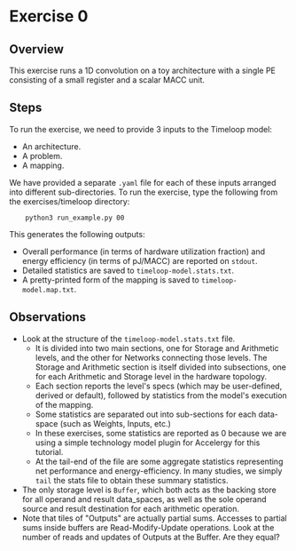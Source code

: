 Exercise 0
==========

## Overview

This exercise runs a 1D convolution on a toy architecture with a single PE consisting of a small register and a scalar MACC unit.

## Steps

To run the exercise, we need to provide 3 inputs to the Timeloop model:
- An architecture.
- A problem.
- A mapping.

We have provided a separate `.yaml` file for each of these inputs arranged into different sub-directories. To run the exercise, type the following from the exercises/timeloop directory:

```
    python3 run_example.py 00
```

This generates the following outputs:
- Overall performance (in terms of hardware utilization fraction) and energy efficiency (in terms of pJ/MACC) are reported on `stdout`.
- Detailed statistics are saved to `timeloop-model.stats.txt`.
- A pretty-printed form of the mapping is saved to `timeloop-model.map.txt`.

## Observations

- Look at the structure of the `timeloop-model.stats.txt` file.
  - It is divided into two main sections, one for Storage and Arithmetic levels, and the other for Networks connecting those levels. The Storage and Arithmetic section is itself divided into subsections, one for each Arithmetic and Storage level in the hardware topology.
  - Each section reports the level's specs (which may be user-defined, derived or default), followed by statistics from the model's execution of the mapping.
  - Some statistics are separated out into sub-sections for each data-space (such as Weights, Inputs, etc.)
  - In these exercises, some statistics are reported as 0 because we are using a simple technology model plugin for Accelergy for this tutorial.
  - At the tail-end of the file are some aggregate statistics representing net performance and energy-efficiency. In many studies, we simply `tail` the stats file to obtain these summary statistics.
- The only storage level is `Buffer`, which both acts as the backing store for all operand and result data_spaces, as well as the sole operand source and result destination for each arithmetic operation.
- Note that tiles of "Outputs" are actually partial sums. Accesses to partial sums inside buffers are Read-Modify-Update operations. Look at the number of reads and updates of Outputs at the Buffer. Are they equal?
